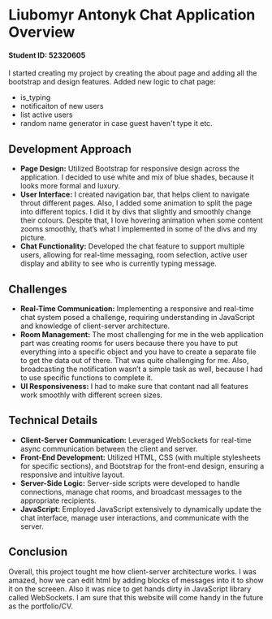 # Liubomyr Antonyk Chat Application Overview

#### Student ID: 52320605

 I started creating my project by creating the about page and adding all the bootstrap and design features.
 Added new logic to chat page: 
 - is_typing
 - notificaiton of new users
 - list active users 
 - random name generator in case guest haven't type it etc.

## Development Approach

- **Page Design:** Utilized Bootstrap for responsive design across the application. I decided to use white and mix of blue shades, because it looks more formal and luxury.
- **User Interface:** I created navigation bar, that helps client to navigate throut different pages. Also, I added some animation to split the page into different topics. I did it by divs that slightly and smoothly change their colours. Despite that, I love hovering animation when some content
zooms smoothly, that’s what I implemented in some of the divs and my picture.
- **Chat Functionality:** Developed the chat feature to support multiple users, allowing for real-time messaging, room selection, active user display and ability to see who is currently typing message.

## Challenges

- **Real-Time Communication:** Implementing a responsive and real-time chat system posed a challenge, requiring understanding in JavaScript and knowledge of client-server architecture.
- **Room Management:** The most challenging for me in the web application part was creating rooms for users because there you have to
put everything into a specific object and you have to create a separate file to get the data out of there. That was quite challenging
for me. Also, broadcasting the notification wasn’t a simple task as well, because I had to use specific functions to complete it.
- **UI Responsiveness:** I had to make sure that contant nad all features work smoothly with different screen sizes.

## Technical Details

- **Client-Server Communication:** Leveraged WebSockets for real-time async communication between the client and server.
- **Front-End Development:** Utilized HTML, CSS (with multiple stylesheets for specific sections), and Bootstrap for the front-end design, ensuring a responsive and intuitive layout.
- **Server-Side Logic:** Server-side scripts were developed to handle connections, manage chat rooms, and broadcast messages to the appropriate recipients.
- **JavaScript:** Employed JavaScript extensively to dynamically update the chat interface, manage user interactions, and communicate with the server.

## Conclusion

Overall, this project tought me how client-server architecture works. I was amazed, how we can edit html by adding blocks of messages into it to show it on the screeen. Also it was nice to get hands dirty in JavaScript library called WebSockets. I am sure that this website will come handy in the future as the portfolio/CV.
